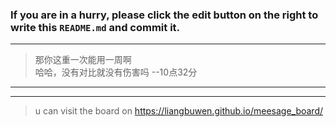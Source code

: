 ### If you are in a hurry, please click the edit button on the right to write this `README.md` and commit it.
  
---
> 那你这重一次能用一周啊  
> 哈哈，没有对比就没有伤害吗 --10点32分
---  
***
> u can visit the board on <https://liangbuwen.github.io/meesage_board/>    
